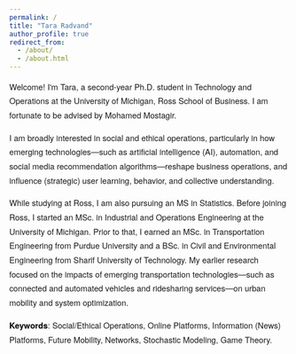 ```yaml
---
permalink: /
title: "Tara Radvand"
author_profile: true
redirect_from: 
  - /about/
  - /about.html
---
```


<style>
  .home-intro {
    font-family: 'Helvetica Neue', 'Segoe UI', sans-serif;
    font-size: 1.05em;
    line-height: 1.75em;
    color: #1a1a1a;
  }

  .home-intro strong {
    color: #000000;
    font-weight: 600;
  }
</style>

<div class="home-intro">
  <p>Welcome! I'm Tara, a second-year Ph.D. student in Technology and Operations at the University of Michigan, Ross School of Business. I am fortunate to be advised by Mohamed Mostagir.</p>

  <p>I am broadly interested in social and ethical operations, particularly in how emerging technologies—such as artificial intelligence (AI), automation, and social media recommendation algorithms—reshape business operations, and influence (strategic) user learning, behavior, and collective understanding.</p>

  <p>While studying at Ross, I am also pursuing an MS in Statistics. Before joining Ross, I started an MSc. in Industrial and Operations Engineering at the University of Michigan. Prior to that, I earned an MSc. in Transportation Engineering from Purdue University and a BSc. in Civil and Environmental Engineering from Sharif University of Technology. My earlier research focused on the impacts of emerging transportation technologies—such as connected and automated vehicles and ridesharing services—on urban mobility and system optimization.</p>

  <p><strong>Keywords</strong>: Social/Ethical Operations, Online Platforms, Information (News) Platforms, Future Mobility, Networks, Stochastic Modeling, Game Theory.</p>
</div>